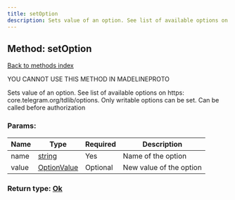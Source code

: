 ```yaml
---
title: setOption
description: Sets value of an option. See list of available options on https: core.telegram.org/tdlib/options. Only writable options can be set. Can be called before authorization
---
```

## Method: setOption  
[Back to methods index](index.md)


YOU CANNOT USE THIS METHOD IN MADELINEPROTO


Sets value of an option. See list of available options on https: core.telegram.org/tdlib/options. Only writable options can be set. Can be called before authorization

### Params:

| Name     |    Type       | Required | Description |
|----------|---------------|----------|-------------|
|name|[string](../types/string.md) | Yes|Name of the option|
|value|[OptionValue](../types/OptionValue.md) | Optional|New value of the option|


### Return type: [Ok](../types/Ok.md)

